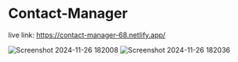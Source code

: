 # Contact-Manager

 live link:  https://contact-manager-68.netlify.app/



![Screenshot 2024-11-26 182008](https://github.com/user-attachments/assets/6bb5a8af-ac09-41ca-a068-a1bb6b8bf6c6)
![Screenshot 2024-11-26 182036](https://github.com/user-attachments/assets/5ebac784-0083-472f-9674-e881d000304a)
